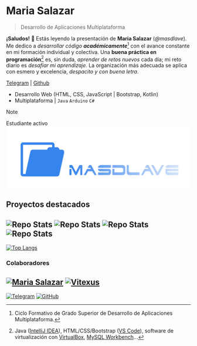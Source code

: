 # Maria Salazar
> Desarrollo de Aplicaciones Multiplataforma

**¡Saludos!** 📎 Estás leyendo la presentación de **Maria Salazar** (_@masdlave_). Me dedico a _desarrollar código **académicamente**_[^1] con el avance constante en mi formación individual y colectiva. Una **buena práctica en programación**[^2] es, sin duda, _aprender de retos nuevos_ cada día; mi reto diario es _desafiar mi aprendizaje_. La organización más adecuada se aplica con esmero y excelencia, _despacito y con buena letra_.
[^1]: Ciclo Formativo de Grado Superior de Desarrollo de Aplicaciones Multiplataforma.
[^2]: Java ([IntelliJ IDEA](https://www.jetbrains.com/es-es/idea/)), HTML/CSS/Bootstrap ([VS Code](https://code.visualstudio.com)), software de virtualización con [VirtualBox](https://www.virtualbox.org), [MySQL Workbench](https://www.mysql.com/products/workbench/)...

[Telegram](https://t.me/masdlave) | [Github](https://github.com/masdlave)

- Desarrollo Web (HTML, CSS, JavaScript | Bootstrap, Kotlin)
- Multiplataforma | ```Java``` ```Arduino``` ```C#```

> [!NOTE]  
> Estudiante activo
![Projects](masdlave-projects.jpg)

## Proyectos destacados
![Repo Stats](https://github-readme-stats.vercel.app/api/pin/?username=masdlave&repo=masdlave&theme=light)
![Repo Stats](https://github-readme-stats.vercel.app/api/pin/?username=masdlave&repo=Arduino-4WD-Car-Kit)
![Repo Stats](https://github-readme-stats.vercel.app/api/pin/?username=masdlave&repo=ALB-Doom-Mod)
![Repo Stats](https://github-readme-stats.vercel.app/api/pin/?username=masdlave&repo=Space-Invaders-en-Java)
---
[![Top Langs](https://github-readme-stats.vercel.app/api/top-langs/?username=masdlave&layout=donut-vertical)](https://github.com/masdlave/github-readme-stats)
### Colaboradores
[<img src="https://github.com/masdlave.png" width="50px" alt="Maria Salazar"/>](https://github.com/masdlave)
[<img src="https://github.com/Vitexus1.png" width="50px" alt="Vitexus"/>](https://github.com/Vitexus1)
---
[![Telegram](https://img.shields.io/badge/Telegram-2CA5E0?style=for-the-badge&logo=telegram&logoColor=white)](https://t.me/masdlave)
   [![GitHub](https://img.shields.io/badge/GitHub-181717?style=for-the-badge&logo=github&logoColor=white)](https://github.com/masdlave) 


